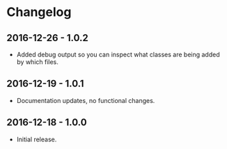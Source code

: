 Changelog
=========


2016-12-26 - 1.0.2
------------------

* Added debug output so you can inspect what classes are being added by which files.


2016-12-19 - 1.0.1
------------------

* Documentation updates, no functional changes.


2016-12-18 - 1.0.0
------------------

* Initial release.
